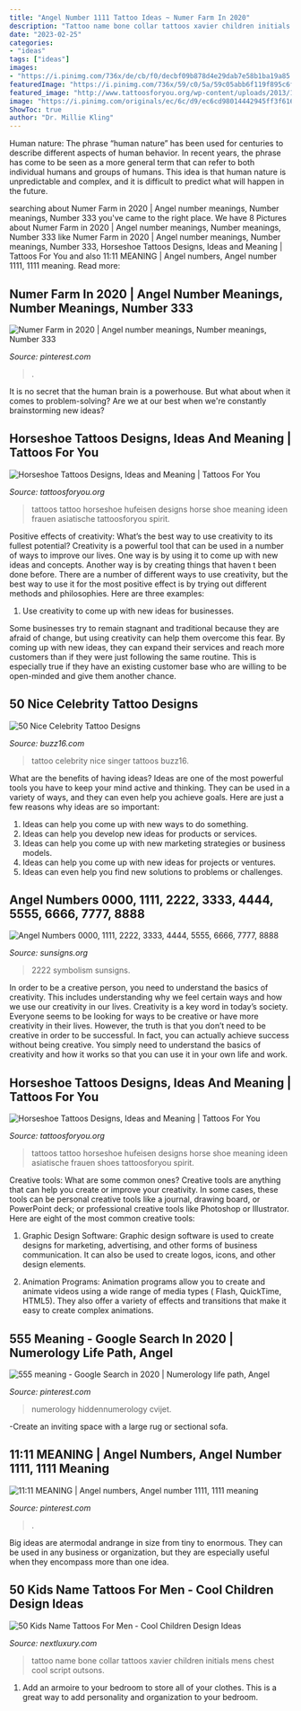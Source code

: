 ```yaml
---
title: "Angel Number 1111 Tattoo Ideas ~ Numer Farm In 2020"
description: "Tattoo name bone collar tattoos xavier children initials mens chest cool script outsons"
date: "2023-02-25"
categories:
- "ideas"
tags: ["ideas"]
images:
- "https://i.pinimg.com/736x/de/cb/f0/decbf09b878d4e29dab7e58b1ba19a85.jpg"
featuredImage: "https://i.pinimg.com/736x/59/c0/5a/59c05abb6f119f895c6f5d93fb1bf715.jpg"
featured_image: "http://www.tattoosforyou.org/wp-content/uploads/2013/11/Horseshoe-Tattoo-Ideas.jpg"
image: "https://i.pinimg.com/originals/ec/6c/d9/ec6cd98014442945ff3f6161eeb81d7f.jpg"
ShowToc: true
author: "Dr. Millie Kling"
---
```



Human nature:
The phrase “human nature” has been used for centuries to describe different aspects of human behavior. In recent years, the phrase has come to be seen as a more general term that can refer to both individual humans and groups of humans. This idea is that human nature is unpredictable and complex, and it is difficult to predict what will happen in the future.

	

		
searching about Numer Farm in 2020 | Angel number meanings, Number meanings, Number 333 you've came to the right place. We have 8 Pictures about Numer Farm in 2020 | Angel number meanings, Number meanings, Number 333 like Numer Farm in 2020 | Angel number meanings, Number meanings, Number 333, Horseshoe Tattoos Designs, Ideas and Meaning | Tattoos For You and also 11:11 MEANING | Angel numbers, Angel number 1111, 1111 meaning. Read more:
		
    
## Numer Farm In 2020 | Angel Number Meanings, Number Meanings, Number 333

<img loading=lazy src="https://i.pinimg.com/736x/59/c0/5a/59c05abb6f119f895c6f5d93fb1bf715.jpg" onerror="this.onerror=null;this.src='https://tse2.mm.bing.net/th?id=OIP.NkLI7m2VNCb1Xp_K3xdhngHaLG&amp;pid=15.1';" alt="Numer Farm in 2020 | Angel number meanings, Number meanings, Number 333">

_Source: pinterest.com_

>. 

	

It is no secret that the human brain is a powerhouse. But what about when it comes to problem-solving? Are we at our best when we're constantly brainstorming new ideas?

    
## Horseshoe Tattoos Designs, Ideas And Meaning | Tattoos For You

<img loading=lazy src="http://www.tattoosforyou.org/wp-content/uploads/2013/11/Horseshoe-Tattoo-Ideas-768x1024.jpg" onerror="this.onerror=null;this.src='https://tse4.mm.bing.net/th?id=OIP.z7WQz9qpm-SjlHOIjTMaXgHaJ4&amp;pid=15.1';" alt="Horseshoe Tattoos Designs, Ideas and Meaning | Tattoos For You">

_Source: tattoosforyou.org_

>tattoos tattoo horseshoe hufeisen designs horse shoe meaning ideen frauen asiatische tattoosforyou spirit. 

	

Positive effects of creativity: What’s the best way to use creativity to its fullest potential?
Creativity is a powerful tool that can be used in a number of ways to improve our lives. One way is by using it to come up with new ideas and concepts. Another way is by creating things that haven t been done before. There are a number of different ways to use creativity, but the best way to use it for the most positive effect is by trying out different methods and philosophies. Here are three examples:
1. Use creativity to come up with new ideas for businesses.

Some businesses try to remain stagnant and traditional because they are afraid of change, but using creativity can help them overcome this fear. By coming up with new ideas, they can expand their services and reach more customers than if they were just following the same routine. This is especially true if they have an existing customer base who are willing to be open-minded and give them another chance.

    
## 50 Nice Celebrity Tattoo Designs

<img loading=lazy src="https://buzz16.com/wp-content/uploads/2015/05/Nice-Celebrity-Tattoo-Designs0021.jpg" onerror="this.onerror=null;this.src='https://tse4.mm.bing.net/th?id=OIP.W9wGX7QdS79UB6UYrNYSTgHaLd&amp;pid=15.1';" alt="50 Nice Celebrity Tattoo Designs">

_Source: buzz16.com_

>tattoo celebrity nice singer tattoos buzz16. 

	

What are the benefits of having ideas?
Ideas are one of the most powerful tools you have to keep your mind active and thinking. They can be used in a variety of ways, and they can even help you achieve goals. Here are just a few reasons why ideas are so important: 
1. Ideas can help you come up with new ways to do something.
2. Ideas can help you develop new ideas for products or services. 
3. Ideas can help you come up with new marketing strategies or business models. 
4. Ideas can help you come up with new ideas for projects or ventures. 
5. Ideas can even help you find new solutions to problems or challenges.

    
## Angel Numbers 0000, 1111, 2222, 3333, 4444, 5555, 6666, 7777, 8888

<img loading=lazy src="https://www.sunsigns.org/wp-content/uploads/2020/06/symbolism_and_meanings_of_angel_numbers_0000_1111_2222_3333_4444_5555_6666_7777_8888_9999.jpg" onerror="this.onerror=null;this.src='https://tse2.mm.bing.net/th?id=OIP.ASs15Tax11was3mZolrN1wHaD8&amp;pid=15.1';" alt="Angel Numbers 0000, 1111, 2222, 3333, 4444, 5555, 6666, 7777, 8888">

_Source: sunsigns.org_

>2222 symbolism sunsigns. 

	

In order to be a creative person, you need to understand the basics of creativity. This includes understanding why we feel certain ways and how we use our creativity in our lives.
Creativity is a key word in today’s society. Everyone seems to be looking for ways to be creative or have more creativity in their lives. However, the truth is that you don’t need to be creative in order to be successful. In fact, you can actually achieve success without being creative. You simply need to understand the basics of creativity and how it works so that you can use it in your own life and work.

    
## Horseshoe Tattoos Designs, Ideas And Meaning | Tattoos For You

<img loading=lazy src="http://www.tattoosforyou.org/wp-content/uploads/2013/11/Horseshoe-Tattoo-Ideas.jpg" onerror="this.onerror=null;this.src='https://tse4.mm.bing.net/th?id=OIP.4ZlbxeZ1WiHAJL5RkubIMwHaJ4&amp;pid=15.1';" alt="Horseshoe Tattoos Designs, Ideas and Meaning | Tattoos For You">

_Source: tattoosforyou.org_

>tattoos tattoo horseshoe hufeisen designs horse shoe meaning ideen asiatische frauen shoes tattoosforyou spirit. 

	

Creative tools: What are some common ones?
Creative tools are anything that can help you create or improve your creativity. In some cases, these tools can be personal creative tools like a journal, drawing board, or PowerPoint deck; or professional creative tools like Photoshop or Illustrator. Here are eight of the most common creative tools:
1. Graphic Design Software: Graphic design software is used to create designs for marketing, advertising, and other forms of business communication. It can also be used to create logos, icons, and other design elements.

2. Animation Programs: Animation programs allow you to create and animate videos using a wide range of media types ( Flash, QuickTime, HTML5). They also offer a variety of effects and transitions that make it easy to create complex animations.


    
## 555 Meaning - Google Search In 2020 | Numerology Life Path, Angel

<img loading=lazy src="https://i.pinimg.com/originals/ec/6c/d9/ec6cd98014442945ff3f6161eeb81d7f.jpg" onerror="this.onerror=null;this.src='https://tse3.mm.bing.net/th?id=OIP.MMfmLfSEaoMR6IE5egTlhwHaLG&amp;pid=15.1';" alt="555 meaning - Google Search in 2020 | Numerology life path, Angel">

_Source: pinterest.com_

>numerology hiddennumerology cvijet. 

	

-Create an inviting space with a large rug or sectional sofa.

    
## 11:11 MEANING | Angel Numbers, Angel Number 1111, 1111 Meaning

<img loading=lazy src="https://i.pinimg.com/736x/de/cb/f0/decbf09b878d4e29dab7e58b1ba19a85.jpg" onerror="this.onerror=null;this.src='https://tse1.mm.bing.net/th?id=OIP.DhvZaCTS8skWaovGQQgGdQHaLH&amp;pid=15.1';" alt="11:11 MEANING | Angel numbers, Angel number 1111, 1111 meaning">

_Source: pinterest.com_

>. 

	

Big ideas are atermodal andrange in size from tiny to enormous. They can be used in any business or organization, but they are especially useful when they encompass more than one idea. 

    
## 50 Kids Name Tattoos For Men - Cool Children Design Ideas

<img loading=lazy src="http://nextluxury.com/wp-content/uploads/mens-xavier-kids-name-script-collar-bone-tattoo.jpg" onerror="this.onerror=null;this.src='https://tse4.mm.bing.net/th?id=OIP.ZSabzIwY49mNHSNsGxjmaQHaGs&amp;pid=15.1';" alt="50 Kids Name Tattoos For Men - Cool Children Design Ideas">

_Source: nextluxury.com_

>tattoo name bone collar tattoos xavier children initials mens chest cool script outsons. 

	

1. Add an armoire to your bedroom to store all of your clothes. This is a great way to add personality and organization to your bedroom.

